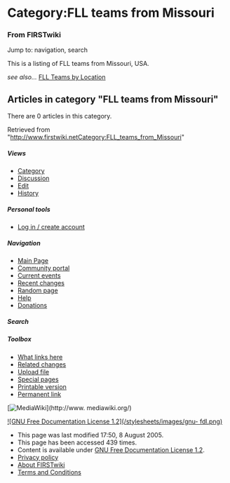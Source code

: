 # Category:FLL teams from Missouri

### From FIRSTwiki

Jump to: navigation, search

This is a listing of FLL teams from Missouri, USA.

_see also..._ [FLL Teams by Location](FLL_Teams_by_Location "FLL
Teams by Location" )

  

## Articles in category "FLL teams from Missouri"

There are 0 articles in this category.

Retrieved from
"<http://www.firstwiki.netCategory:FLL_teams_from_Missouri>"

##### Views

  * [Category](Category:FLL_teams_from_Missouri)
  * [Discussion](/index.php?title=Category_talk:FLL_teams_from_Missouri&action=edit)
  * [Edit](/index.php?title=Category:FLL_teams_from_Missouri&action=edit)
  * [History](/index.php?title=Category:FLL_teams_from_Missouri&action=history)

##### Personal tools

  * [Log in / create account](/index.php?title=Special:Userlogin&returnto=Category:FLL_teams_from_Missouri)

[](Main_Page "Main Page" )

##### Navigation

  * [Main Page](Main_Page)
  * [Community portal](FIRSTwiki:Community_portal)
  * [Current events](Current_events)
  * [Recent changes](Special:Recentchanges)
  * [Random page](Special:Random)
  * [Help](Help:Contents)
  * [Donations](FIRSTwiki:Site_support)

##### Search



##### Toolbox

  * [What links here](Special:Whatlinkshere/Category:FLL_teams_from_Missouri)
  * [Related changes](Special:Recentchangeslinked/Category:FLL_teams_from_Missouri)
  * [Upload file](Special:Upload)
  * [Special pages](Special:Specialpages)
  * [Printable version](/index.php?title=Category:FLL_teams_from_Missouri&printable=yes)
  * [Permanent link](/index.php?title=Category:FLL_teams_from_Missouri&oldid=40613)

[![MediaWiki](/skins/common/images/poweredby_mediawiki_88x31.png)](http://www.
mediawiki.org/)

[![GNU Free Documentation License 1.2](/stylesheets/images/gnu-
fdl.png)](http://www.gnu.org/copyleft/fdl.html)

  * This page was last modified 17:50, 8 August 2005.
  * This page has been accessed 439 times.
  * Content is available under [GNU Free Documentation License 1.2](http://www.gnu.org/copyleft/fdl.html "http://www.gnu.org/copyleft/fdl.html" ).
  * [Privacy policy](FIRSTwiki:Privacy_policy "FIRSTwiki:Privacy policy" )
  * [About FIRSTwiki](FIRSTwiki:About "FIRSTwiki:About" )
  * [Terms and Conditions](FIRSTwiki:Terms_and_conditions "FIRSTwiki:Terms and conditions" )

